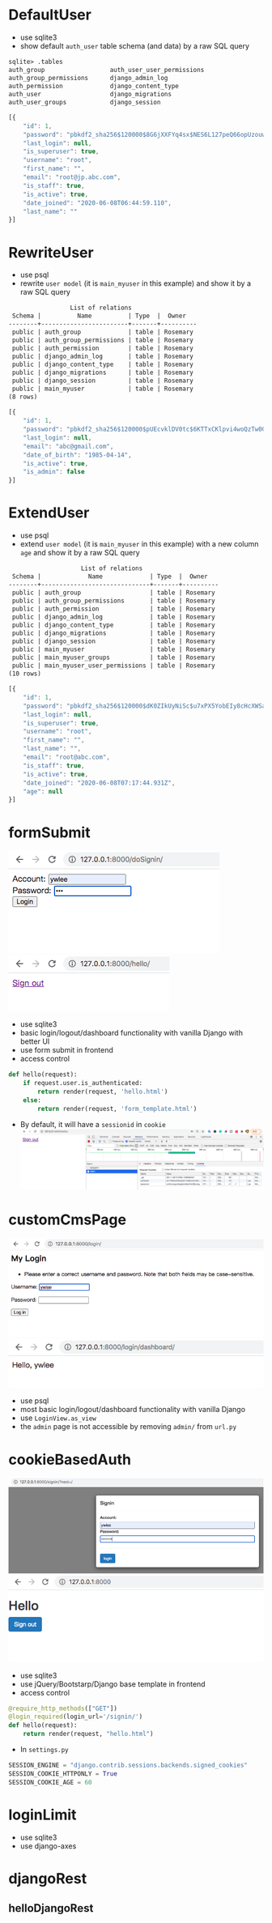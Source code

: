 # DefaultUser
* use sqlite3
* show default `auth_user` table schema (and data) by a raw SQL query

```
sqlite> .tables
auth_group                  auth_user_user_permissions
auth_group_permissions      django_admin_log          
auth_permission             django_content_type       
auth_user                   django_migrations         
auth_user_groups            django_session
```

```javascript
[{
    "id": 1,
    "password": "pbkdf2_sha256$120000$8G6jXXFYq4sx$NES6L127peQ66opUzouwApWIB1Le1ImS9tBVOmbCHRo=",
    "last_login": null,
    "is_superuser": true,
    "username": "root",
    "first_name": "",
    "email": "root@jp.abc.com",
    "is_staff": true,
    "is_active": true,
    "date_joined": "2020-06-08T06:44:59.110",
    "last_name": ""
}]
```

# RewriteUser
* use psql
* rewrite `user model` (it is `main_myuser` in this example) and show it by a raw SQL query

```
                 List of relations
 Schema |          Name          | Type  |  Owner   
--------+------------------------+-------+----------
 public | auth_group             | table | Rosemary
 public | auth_group_permissions | table | Rosemary
 public | auth_permission        | table | Rosemary
 public | django_admin_log       | table | Rosemary
 public | django_content_type    | table | Rosemary
 public | django_migrations      | table | Rosemary
 public | django_session         | table | Rosemary
 public | main_myuser            | table | Rosemary
(8 rows)
```

```javascript
[{
	"id": 1,
	"password": "pbkdf2_sha256$120000$pUEcvklDV0tc$6KTTxCKlpvi4woQzTw0GuASlBh+CgtgOgLxxGsFZ+Y4=",
	"last_login": null,
	"email": "abc@gmail.com",
	"date_of_birth": "1985-04-14",
	"is_active": true,
	"is_admin": false
}]
```

# ExtendUser
* use psql
* extend `user model` (it is `main_myuser` in this example) with a new column `age` and show it by a raw SQL query

```
                    List of relations
 Schema |             Name             | Type  |  Owner   
--------+------------------------------+-------+----------
 public | auth_group                   | table | Rosemary
 public | auth_group_permissions       | table | Rosemary
 public | auth_permission              | table | Rosemary
 public | django_admin_log             | table | Rosemary
 public | django_content_type          | table | Rosemary
 public | django_migrations            | table | Rosemary
 public | django_session               | table | Rosemary
 public | main_myuser                  | table | Rosemary
 public | main_myuser_groups           | table | Rosemary
 public | main_myuser_user_permissions | table | Rosemary
(10 rows)
```

```javascript
[{
	"id": 1,
	"password": "pbkdf2_sha256$120000$dK0ZIkUyNiSc$u7xPX5YobEIy8cHcXWSakiPXtRaoI3gOdBKWyJaZ/nU=",
	"last_login": null,
	"is_superuser": true,
	"username": "root",
	"first_name": "",
	"last_name": "",
	"email": "root@abc.com",
	"is_staff": true,
	"is_active": true,
	"date_joined": "2020-06-08T07:17:44.931Z",
	"age": null
}]
```


# formSubmit
![formsubmit1](images/formsubmit1.png)
![formsubmit2](images/formsubmit2.png)
* use sqlite3
* basic login/logout/dashboard functionality with vanilla Django with better UI
* use form submit in frontend
* access control
```python
def hello(request):
    if request.user.is_authenticated: 
        return render(request, 'hello.html')
    else:
        return render(request, 'form_template.html')
```
* By default, it will have a `sessionid` in `cookie`
![formsubmit3](images/formsubmit3.png)

# customCmsPage
![customCmsPage1](images/customcmspage1.png)
![customCmsPage1](images/customcmspage2.png)
* use psql
* most basic login/logout/dashboard functionality with vanilla Django
* use `LoginView.as_view`
* the `admin` page is not accessible by removing `admin/` from `url.py` 


# cookieBasedAuth
![cookiebasedauth1](images/cookiebasedauth1.png)
![cookiebasedauth2](images/cookiebasedauth2.png)
* use sqlite3
* use jQuery/Bootstarp/Django base template in frontend
* access control
```python
@require_http_methods(["GET"])
@login_required(login_url='/signin/')
def hello(request):
    return render(request, "hello.html")
```

* In `settings.py`
```python
SESSION_ENGINE = "django.contrib.sessions.backends.signed_cookies"
SESSION_COOKIE_HTTPONLY = True
SESSION_COOKIE_AGE = 60
```

# loginLimit
* use sqlite3
* use django-axes

# djangoRest
## helloDjangoRest

